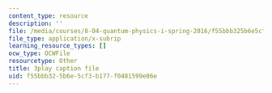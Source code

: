```yaml
---
content_type: resource
description: ''
file: /media/courses/8-04-quantum-physics-i-spring-2016/f55bbb325b6e5cf3b177f0481599e86e_YdtHAIh-kas.vtt
file_type: application/x-subrip
learning_resource_types: []
ocw_type: OCWFile
resourcetype: Other
title: 3play caption file
uid: f55bbb32-5b6e-5cf3-b177-f0481599e86e
---
```

